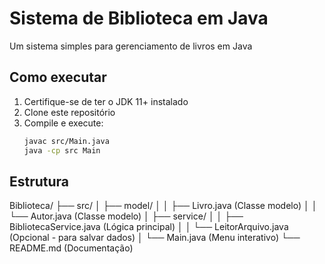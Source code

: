 # Sistema de Biblioteca em Java

Um sistema simples para gerenciamento de livros em Java

## Como executar

1. Certifique-se de ter o JDK 11+ instalado
2. Clone este repositório
3. Compile e execute:
   ```bash
   javac src/Main.java
   java -cp src Main

## Estrutura

   Biblioteca/
├── src/
│   ├── model/
│   │   ├── Livro.java          (Classe modelo)
│   │   └── Autor.java          (Classe modelo)
│   ├── service/
│   │   ├── BibliotecaService.java (Lógica principal)
│   │   └── LeitorArquivo.java  (Opcional - para salvar dados)
│   └── Main.java               (Menu interativo)
└── README.md                   (Documentação)